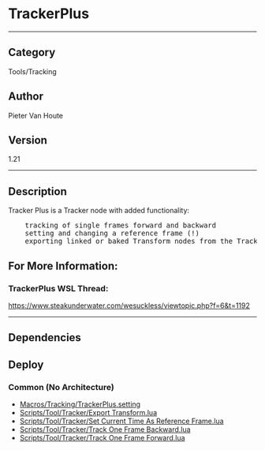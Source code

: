 # TrackerPlus
___

## Category
Tools/Tracking

## Author
Pieter Van Houte

## Version
1.21

___

## Description
<p>Tracker Plus is a Tracker node with added functionality:</p>

<pre>
	tracking of single frames forward and backward
	setting and changing a reference frame (!)
	exporting linked or baked Transform nodes from the Tracker
</pre>

<h2>For More Information:</h2>

<h3>TrackerPlus WSL Thread:</h3>
<p><a href="https://www.steakunderwater.com/wesuckless/viewtopic.php?f=6&t=1192">https://www.steakunderwater.com/wesuckless/viewtopic.php?f=6&t=1192</a></p>

___

## Dependencies

## Deploy

### Common (No Architecture)

<ul>
<li><a href="https://gitlab.com/WeSuckLess/Reactor/-/blob/master/Atoms/com.wesuckless.TrackerPlus/Macros/Tracking/TrackerPlus.setting?ref_type=heads">Macros/Tracking/TrackerPlus.setting</a></li>
<li><a href="https://gitlab.com/WeSuckLess/Reactor/-/blob/master/Atoms/com.wesuckless.TrackerPlus/Scripts/Tool/Tracker/Export Transform.lua?ref_type=heads">Scripts/Tool/Tracker/Export Transform.lua</a></li>
<li><a href="https://gitlab.com/WeSuckLess/Reactor/-/blob/master/Atoms/com.wesuckless.TrackerPlus/Scripts/Tool/Tracker/Set Current Time As Reference Frame.lua?ref_type=heads">Scripts/Tool/Tracker/Set Current Time As Reference Frame.lua</a></li>
<li><a href="https://gitlab.com/WeSuckLess/Reactor/-/blob/master/Atoms/com.wesuckless.TrackerPlus/Scripts/Tool/Tracker/Track One Frame Backward.lua?ref_type=heads">Scripts/Tool/Tracker/Track One Frame Backward.lua</a></li>
<li><a href="https://gitlab.com/WeSuckLess/Reactor/-/blob/master/Atoms/com.wesuckless.TrackerPlus/Scripts/Tool/Tracker/Track One Frame Forward.lua?ref_type=heads">Scripts/Tool/Tracker/Track One Frame Forward.lua</a></li>
</ul>
